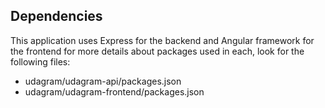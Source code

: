 ## Dependencies

This application uses Express for the backend and Angular framework for the frontend
for more details about packages used in each, look for the following files:

- udagram/udagram-api/packages.json
- udagram/udagram-frontend/packages.json
